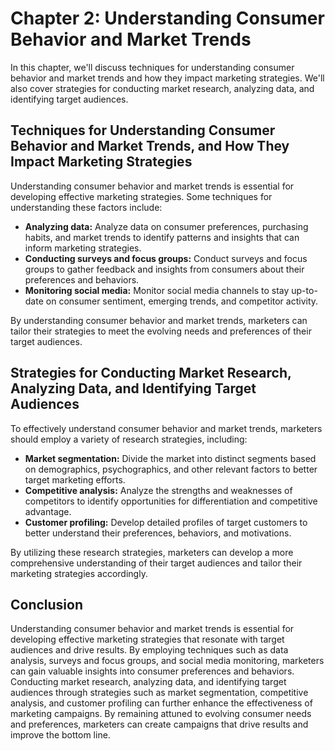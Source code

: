 Chapter 2: Understanding Consumer Behavior and Market Trends
============================================================

In this chapter, we'll discuss techniques for understanding consumer behavior and market trends and how they impact marketing strategies. We'll also cover strategies for conducting market research, analyzing data, and identifying target audiences.

Techniques for Understanding Consumer Behavior and Market Trends, and How They Impact Marketing Strategies
----------------------------------------------------------------------------------------------------------

Understanding consumer behavior and market trends is essential for developing effective marketing strategies. Some techniques for understanding these factors include:

* **Analyzing data:** Analyze data on consumer preferences, purchasing habits, and market trends to identify patterns and insights that can inform marketing strategies.
* **Conducting surveys and focus groups:** Conduct surveys and focus groups to gather feedback and insights from consumers about their preferences and behaviors.
* **Monitoring social media:** Monitor social media channels to stay up-to-date on consumer sentiment, emerging trends, and competitor activity.

By understanding consumer behavior and market trends, marketers can tailor their strategies to meet the evolving needs and preferences of their target audiences.

Strategies for Conducting Market Research, Analyzing Data, and Identifying Target Audiences
-------------------------------------------------------------------------------------------

To effectively understand consumer behavior and market trends, marketers should employ a variety of research strategies, including:

* **Market segmentation:** Divide the market into distinct segments based on demographics, psychographics, and other relevant factors to better target marketing efforts.
* **Competitive analysis:** Analyze the strengths and weaknesses of competitors to identify opportunities for differentiation and competitive advantage.
* **Customer profiling:** Develop detailed profiles of target customers to better understand their preferences, behaviors, and motivations.

By utilizing these research strategies, marketers can develop a more comprehensive understanding of their target audiences and tailor their marketing strategies accordingly.

Conclusion
----------

Understanding consumer behavior and market trends is essential for developing effective marketing strategies that resonate with target audiences and drive results. By employing techniques such as data analysis, surveys and focus groups, and social media monitoring, marketers can gain valuable insights into consumer preferences and behaviors. Conducting market research, analyzing data, and identifying target audiences through strategies such as market segmentation, competitive analysis, and customer profiling can further enhance the effectiveness of marketing campaigns. By remaining attuned to evolving consumer needs and preferences, marketers can create campaigns that drive results and improve the bottom line.
